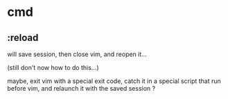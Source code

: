 # cmd

## :reload

will save session, then close vim, and reopen it...

(still don't now how to do this...)

maybe, exit vim with a special exit code, catch it in a special script that run before vim, and relaunch it with the saved session ?
